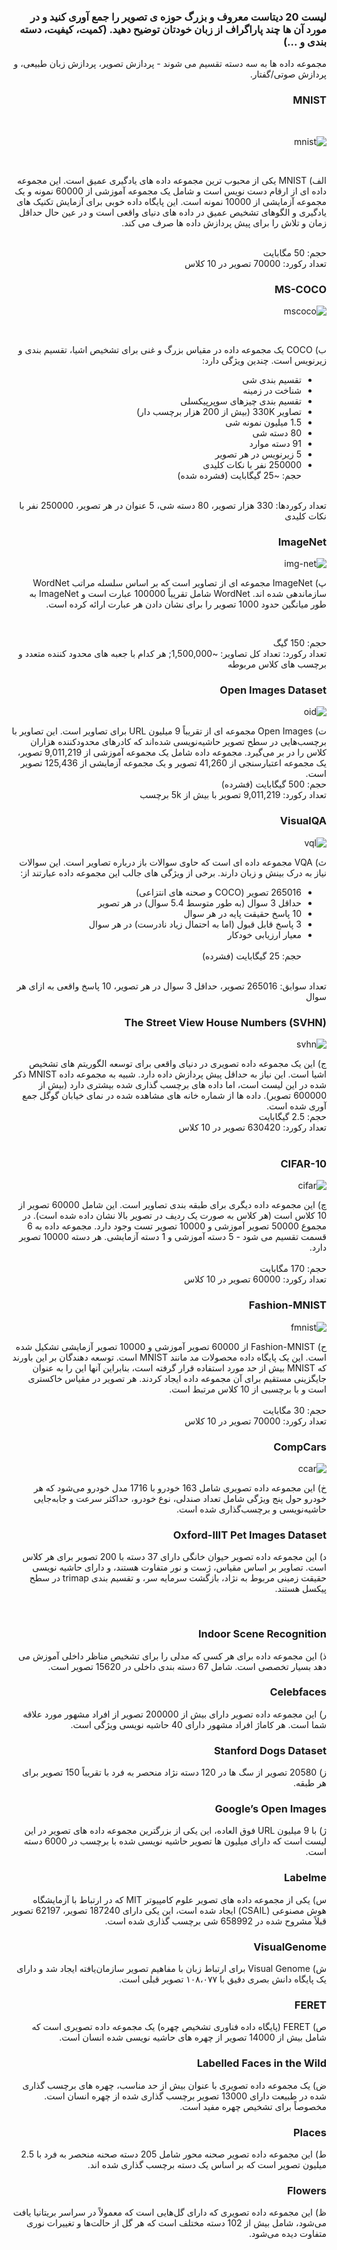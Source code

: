 <div dir="rtl">

### لیست 20 دیتاست معروف و بزرگ حوزه ی تصویر را جمع آوری کنید و در مورد آن ها چند پاراگراف از زبان خودتان توضیح دهید. (کمیت، کیفیت، دسته بندی و ...)

  مجموعه داده ها به سه دسته تقسیم می شوند - پردازش تصویر، پردازش زبان طبیعی، و پردازش صوتی/گفتار.
  </br>
### MNIST
  </br>
  
  ![mnist](https://github.com/semnan-university-ai/image-processing-class-002/blob/main/exercises/eveaskari/Exc%2009/mnist.JPG)
  
   </br>
   
  الف) MNIST یکی از محبوب ترین مجموعه داده های یادگیری عمیق است. این مجموعه داده ای از ارقام دست نویس است و شامل یک مجموعه آموزشی از 60000 نمونه و یک مجموعه آزمایشی از 10000 نمونه است. این پایگاه داده خوبی برای آزمایش تکنیک های یادگیری و الگوهای تشخیص عمیق در داده های دنیای واقعی است و در عین حال حداقل زمان و تلاش را برای پیش پردازش داده ها صرف می کند. 
 
 </br>
 حجم: 50 مگابایت
</br>
تعداد رکورد: 70000 تصویر در 10 کلاس
  </br>
  
### MS-COCO

![mscoco](https://github.com/semnan-university-ai/image-processing-class-002/blob/main/exercises/eveaskari/Exc%2009/ms-coco.JPG)

   </br>
   
ب) COCO یک مجموعه داده در مقیاس بزرگ و غنی برای تشخیص اشیا، تقسیم بندی و زیرنویس است. چندین ویژگی دارد:

* تقسیم بندی شی
* شناخت در زمینه
* تقسیم بندی چیزهای سوپرپیکسلی
* تصاویر 330K (بیش از 200 هزار برچسب دار)
* 1.5 میلیون نمونه شی
* 80 دسته شی
* 91 دسته موارد
* 5 زیرنویس در هر تصویر
* 250000 نفر با نکات کلیدی
    </br>
حجم: ~25 گیگابایت (فشرده شده)
</br>
تعداد رکوردها: 330 هزار تصویر، 80 دسته شی، 5 عنوان در هر تصویر، 250000 نفر با نکات کلیدی    
     </br>
     
### ImageNet

![img-net](https://github.com/semnan-university-ai/image-processing-class-002/blob/main/exercises/eveaskari/Exc%2009/img-net.JPG)

      
پ) ImageNet مجموعه ای از تصاویر است که بر اساس سلسله مراتب WordNet سازماندهی شده اند. WordNet شامل تقریباً 100000 عبارت است و ImageNet به طور میانگین حدود 1000 تصویر را برای نشان دادن هر عبارت ارائه کرده است.      

</br>
       
حجم: 150 گیگ
</br>
تعداد رکورد: تعداد کل تصاویر: ~1,500,000; هر کدام با جعبه های محدود کننده متعدد و برچسب های کلاس مربوطه
        </br>
        
### Open Images Dataset

![oid](https://github.com/semnan-university-ai/image-processing-class-002/blob/main/exercises/eveaskari/Exc%2009/oid.JPG)

ت) Open Images مجموعه ای از تقریباً 9 میلیون URL برای تصاویر است. این تصاویر با برچسب‌هایی در سطح تصویر حاشیه‌نویسی شده‌اند که کادرهای محدودکننده هزاران کلاس را در بر می‌گیرد. مجموعه داده شامل یک مجموعه آموزشی از 9,011,219 تصویر، یک مجموعه اعتبارسنجی از 41,260 تصویر و یک مجموعه آزمایشی از 125,436 تصویر است.
         </br>
 حجم: 500 گیگابایت (فشرده)
</br>
تعداد رکورد: 9,011,219 تصویر با بیش از 5k برچسب
          </br>
          
 ### VisualQA
 
 ![vql](https://github.com/semnan-university-ai/image-processing-class-002/blob/main/exercises/eveaskari/Exc%2009/vqa.JPG)
 
  ث) VQA مجموعه داده ای است که حاوی سوالات باز درباره تصاویر است. این سوالات نیاز به درک بینش و زبان دارند. برخی از ویژگی های جالب این مجموعه داده عبارتند از:

* 265016 تصویر (COCO و صحنه های انتزاعی)
* حداقل 3 سوال (به طور متوسط 5.4 سوال) در هر تصویر
* 10 پاسخ حقیقت پایه در هر سوال
* 3 پاسخ قابل قبول (اما به احتمال زیاد نادرست) در هر سوال
* معیار ارزیابی خودکار         
            </br>
  حجم: 25 گیگابایت (فشرده)
</br>
تعداد سوابق: 265016 تصویر، حداقل 3 سوال در هر تصویر، 10 پاسخ واقعی به ازای هر سوال
             </br>
             
 ### The Street View House Numbers (SVHN)
 
 ![svhn](https://github.com/semnan-university-ai/image-processing-class-002/blob/main/exercises/eveaskari/Exc%2009/svhn.JPG)
 

  ج) این یک مجموعه داده تصویری در دنیای واقعی برای توسعه الگوریتم های تشخیص اشیا است. این نیاز به حداقل پیش پردازش داده دارد. شبیه به مجموعه داده MNIST ذکر شده در این لیست است، اما داده های برچسب گذاری شده بیشتری دارد (بیش از 600000 تصویر). داده ها از شماره خانه های مشاهده شده در نمای خیابان گوگل جمع آوری شده است. 
               </br>
 حجم: 2.5 گیگابایت
</br>
تعداد رکورد: 630420 تصویر در 10 کلاس              
                </br>
 ### CIFAR-10
 
 ![cifar](https://github.com/semnan-university-ai/image-processing-class-002/blob/main/exercises/eveaskari/Exc%2009/cifar.JPG)
 

 چ) این مجموعه داده دیگری برای طبقه بندی تصاویر است. این شامل 60000 تصویر از 10 کلاس است (هر کلاس به صورت یک ردیف در تصویر بالا نشان داده شده است). در مجموع 50000 تصویر آموزشی و 10000 تصویر تست وجود دارد. مجموعه داده به 6 قسمت تقسیم می شود - 5 دسته آموزشی و 1 دسته آزمایشی. هر دسته 10000 تصویر دارد.                
                  </br>
  حجم: 170 مگابایت
</br>
تعداد رکورد: 60000 تصویر در 10 کلاس
                   </br>
 ### Fashion-MNIST
 
 ![fmnist]() 
 

 ح) Fashion-MNIST از 60000 تصویر آموزشی و 10000 تصویر آزمایشی تشکیل شده است. این یک پایگاه داده محصولات مد مانند MNIST است. توسعه دهندگان بر این باورند که MNIST بیش از حد مورد استفاده قرار گرفته است، بنابراین آنها این را به عنوان جایگزینی مستقیم برای آن مجموعه داده ایجاد کردند. هر تصویر در مقیاس خاکستری است و با برچسبی از 10 کلاس مرتبط است.                   
                     </br>
  حجم: 30 مگابایت
</br>
تعداد رکورد: 70000 تصویر در 10 کلاس
</br>

### CompCars

![ccar](https://github.com/semnan-university-ai/image-processing-class-002/blob/main/exercises/eveaskari/Exc%2009/ccar.JPG)

خ) این مجموعه داده تصویری شامل 163 خودرو با 1716 مدل خودرو می‌شود که هر خودرو حول پنج ویژگی شامل تعداد صندلی، نوع خودرو، حداکثر سرعت و جابه‌جایی حاشیه‌نویسی و برچسب‌گذاری شده است.
</br>

### Oxford-IIIT Pet Images Dataset

د) این مجموعه داده تصویر حیوان خانگی دارای 37 دسته با 200 تصویر برای هر کلاس است. تصاویر بر اساس مقیاس، ژست و نور متفاوت هستند، و دارای حاشیه نویسی حقیقت زمینی مربوط به نژاد، بازگشت سرمایه سر، و تقسیم بندی trimap در سطح پیکسل هستند.

</br>

### Indoor Scene Recognition

ذ) این مجموعه داده برای هر کسی که مدلی را برای تشخیص مناظر داخلی آموزش می دهد بسیار تخصصی است. شامل 67 دسته بندی داخلی در 15620 تصویر است.
</br>


### Celebfaces

ر) این مجموعه داده تصویر دارای بیش از 200000 تصویر از افراد مشهور مورد علاقه شما است. هر کاماژ افراد مشهور دارای 40 حاشیه نویسی ویژگی است.
</br>

### Stanford Dogs Dataset

ز) 20580 تصویر از سگ ها در 120 دسته نژاد منحصر به فرد با تقریباً 150 تصویر برای هر طبقه.
</br>

### Google’s Open Images

ژ) با 9 میلیون URL فوق العاده، این یکی از بزرگترین مجموعه داده های تصویر در این لیست است که دارای میلیون ها تصویر حاشیه نویسی شده با برچسب در 6000 دسته است.
</br>

### Labelme

س) یکی از مجموعه داده های تصویر علوم کامپیوتر MIT که در ارتباط با آزمایشگاه هوش مصنوعی (CSAIL) ایجاد شده است، این یکی دارای 187240 تصویر، 62197 تصویر قبلاً مشروح شده در 658992 شی برچسب گذاری شده است.
</br>

### VisualGenome

ش) Visual Genome برای ارتباط زبان با مفاهیم تصویر سازمان‌یافته ایجاد شد و دارای یک پایگاه دانش بصری دقیق با ۱۰۸،۰۷۷ تصویر قبلی است.
</br>

### FERET

ص) FERET (پایگاه داده فناوری تشخیص چهره) یک مجموعه داده تصویری است که شامل بیش از 14000 تصویر از چهره های حاشیه نویسی شده انسان است.
</br>

### Labelled Faces in the Wild

ض) یک مجموعه داده تصویری با عنوان بیش از حد مناسب، چهره های برچسب گذاری شده در طبیعت دارای 13000 تصویر برچسب گذاری شده از چهره انسان است. مخصوصاً برای تشخیص چهره مفید است.
</br>

### Places

ط) این مجموعه داده تصویر صحنه محور شامل 205 دسته صحنه منحصر به فرد با 2.5 میلیون تصویر است که بر اساس یک دسته برچسب گذاری شده اند.
</br>

### Flowers

ظ) این مجموعه داده تصویری که دارای گل‌هایی است که معمولاً در سراسر بریتانیا یافت می‌شود، شامل بیش از 102 دسته مختلف است که هر گل از حالت‌ها و تغییرات نوری متفاوت دیده می‌شود.

</br>
  </div>
